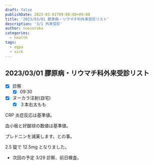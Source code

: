 ```yaml
---
draft: false
publishDate: 2023-03-01T09:00:00+09:00
title: '2023/03/01 膠原病・リウマチ科外来受診リスト'
description: '3/1 外来受診'
author: nuovotaka
categories:
  - health
tags:
  - egpa
  - sick
---
```


## 2023/03/01 膠原病・リウマチ科外来受診リスト

- [x] 診察
  - [x] 09:30
- [x] ヌーカラ注射(自宅)
  - [x] ３本右太もも

CRP 炎症反応は基準値。

血小板と好酸球の数値は基準値。

プレドニンを減薬します。との事。

2.5 錠で 12.5mg となりました。

- 次回の予定
  3/29 診察、前日検査。
